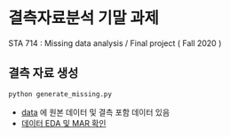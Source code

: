 # 결측자료분석 기말 과제
STA 714 : Missing data analysis / Final project ( Fall 2020 )

## 결측 자료 생성  
```bash
python generate_missing.py
```
* [data](data) 에 원본 데이터 및 결측 포함 데이터 있음 
* [데이터 EDA 및 MAR 확인](EDA.ipynb)